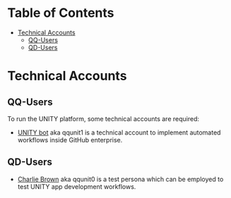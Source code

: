 # Table of Contents

<!-- START doctoc generated TOC please keep comment here to allow auto update -->
<!-- DON'T EDIT THIS SECTION, INSTEAD RE-RUN doctoc TO UPDATE -->

- [Technical Accounts](#technical-accounts)
  - [QQ-Users](#qq-users)
  - [QD-Users](#qd-users)

<!-- END doctoc generated TOC please keep comment here to allow auto update -->

# Technical Accounts

## QQ-Users

To run the UNITY platform, some technical accounts are required:

* [UNITY bot](https://atc-github.azure.cloud.bmw/qqunit1) aka qqunit1 is a technical account to implement automated
  workflows inside GitHub enterprise.

## QD-Users

* [Charlie Brown](https://atc-github.azure.cloud.bmw/qdunit0) aka qqunit0 is a test persona which can be employed to test
  UNITY app development workflows.
